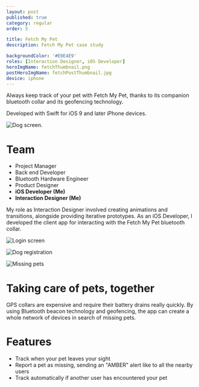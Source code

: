 ```yaml
---
layout: post
published: true
category: regular
order: 5

title: Fetch My Pet
description: Fetch My Pet case study

backgroundColor: '#E0E4E9'
roles: [Interaction Designer, iOS Developer]
heroImgName: fetchThumbnail.png
postHeroImgName: fetchPostThumbnail.jpg
device: iphone
---
```


Always keep track of your pet with Fetch My Pet, thanks to its companion bluetooth collar and its geofencing technology.

Developed with Swift for iOS 9 and later iPhone devices.

![Dog screen.](/static/media/posts/fetch/picture1.jpg)

# Team

- Project Manager
- Back end Developer
- Bluetooth Hardware Engineer
- Product Designer
- **iOS Developer (Me)**
- **Interaction Designer (Me)**

My role as Interaction Designer involved creating animations and transitions, alongside providing iterative prototypes. As an iOS Developer, I developed the client app for interacting with the Fetch My Pet bluetooth collar.

![Login screen](/static/media/posts/fetch/picture2.jpg)

![Dog registration](/static/media/posts/fetch/picture3.jpg)

![Missing pets](/static/media/posts/fetch/picture4.jpg)

# Taking care of pets, together

GPS collars are expensive and require their battery drains really quickly. By using Bluetooth beacon technology and geofencing, the app can create a whole network of devices in search of missing pets. 

# Features

- Track when your pet leaves your sight
- Report a pet as missing, sending an "AMBER" alert like to all the nearby users
- Track automatically if another user has encountered your pet

